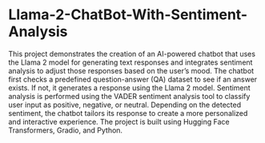 # Llama-2-ChatBot-With-Sentiment-Analysis

This project demonstrates the creation of an AI-powered chatbot that uses the Llama 2 model for generating text responses and integrates sentiment analysis to adjust those responses based on the user’s mood. The chatbot first checks a predefined question-answer (QA) dataset to see if an answer exists. If not, it generates a response using the Llama 2 model. Sentiment analysis is performed using the VADER sentiment analysis tool to classify user input as positive, negative, or neutral. Depending on the detected sentiment, the chatbot tailors its response to create a more personalized and interactive experience. The project is built using Hugging Face Transformers, Gradio, and Python.
